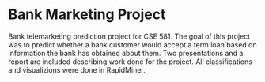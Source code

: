 # Bank Marketing Project
Bank telemarketing prediction project for CSE 581. The goal of this project was
to predict whether a bank customer would accept a term loan based on
information the bank has obtained about them. Two presentations and a report are
included describing work done for the project. All classifications and
visualizions were done in RapidMiner.
